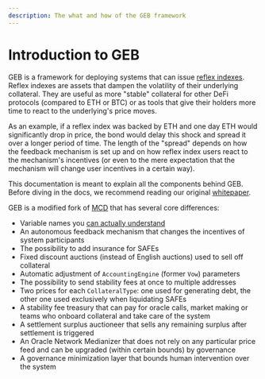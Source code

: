 ```yaml
---
description: The what and how of the GEB framework
---
```


# Introduction to GEB

GEB is a framework for deploying systems that can issue [reflex index](https://medium.com/reflexer-labs/stability-without-pegs-8c6a1cbc7fbd)[es](https://medium.com/reflexer-labs/stability-without-pegs-8c6a1cbc7fbd). Reflex indexes are assets that dampen the volatility of their underlying collateral. They are useful as more "stable" collateral for other DeFi protocols \(compared to ETH or BTC\) or as tools that give their holders more time to react to the underlying's price moves.  
  
As an example, if a reflex index was backed by ETH and one day ETH would significantly drop in price, the bond would delay this shock and spread it over a longer period of time. The length of the "spread" depends on how the feedback mechanism is set up and on how reflex index users react to the mechanism's incentives \(or even to the mere expectation that the mechanism will change user incentives in a certain way\).  
  
This documentation is meant to explain all the components behind GEB. Before diving in the docs, we recommend reading our original [whitepaper](https://github.com/reflexer-labs/whitepapers/blob/master/English/rai-english.pdf).  
  
GEB is a modified fork of [MCD](https://github.com/makerdao/dss) that has several core differences:

* Variable names you [can actually understand](https://docs.reflexer.finance/system-overview/naming-transition)
* An autonomous feedback mechanism that changes the incentives of system participants
* The possibility to add insurance for SAFEs
* Fixed discount auctions \(instead of English auctions\) used to sell off collateral
* Automatic adjustment of `AccountingEngine` \(former `Vow`\) parameters
* The possibility to send stability fees at once to multiple addresses
* Two prices for each `CollateralType`: one used for generating debt, the other one used exclusively when liquidating SAFEs
* A stability fee treasury that can pay for oracle calls, market making or teams who onboard collateral and take care of the system
* A settlement surplus auctioneer that sells any remaining surplus after settlement is triggered
* An Oracle Network Medianizer that does not rely on any particular price feed and can be upgraded \(within certain bounds\) by governance
* A governance minimization layer that bounds human intervention over the system

